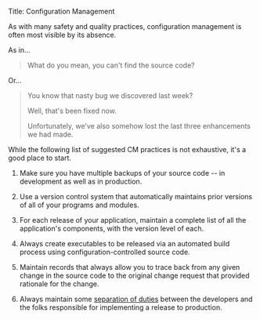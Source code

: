Title: Configuration Management

As with many safety and quality practices, configuration management is often most visible by its absence. 

As in...

> What do you mean, you can't find the source code?

Or...

> You know that nasty bug we discovered last week?
>
> Well, that's been fixed now. 
>
> Unfortunately, we've also somehow lost the last three enhancements we had made.

While the following list of suggested CM practices is not exhaustive, it's a good place to start.

1. Make sure you have multiple backups of your source code -- in development as well as in production. 

2.  Use a version control system that automatically maintains prior versions of all of your programs and modules. 

3.  For each release of your application, maintain a complete list of all the application's components, with the version level of each. 

4. Always create executables to be released via an automated build process using configuration-controlled source code. 

5. Maintain records that always allow you to trace back from any given change in the source code to the original change request that provided rationale for the change. 

6. Always maintain some [separation of duties][sod] between the developers and the folks responsible for implementing a release to production.  

[sod]: https://en.wikipedia.org/wiki/Separation_of_duties